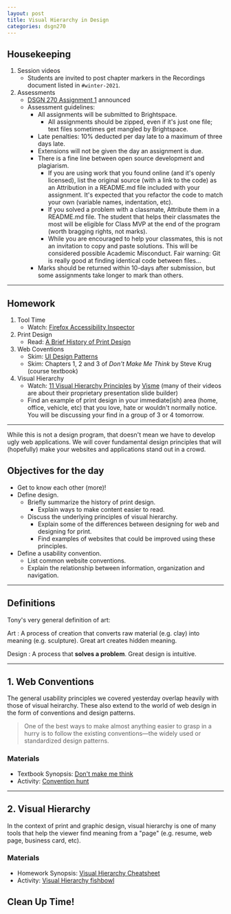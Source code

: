```yaml
---
layout: post
title: Visual Hierarchy in Design
categories: dsgn270
---
```

## Housekeeping
1. Session videos
    - Students are invited to post chapter markers in the Recordings document listed in `#winter-2021`.
2. Assessments
    - [DSGN 270 Assignment 1](https://github.com/sait-wbdv/assessments/blob/master/dsgn270/) announced
    - Assessment guidelines:
        - All assignments will be submitted to Brightspace.
            - All assignments should be zipped, even if it's just one file; text files sometimes get mangled by Brightspace.
        - Late penalties: 10% deducted per day late to a maximum of three days late.
        - Extensions will not be given the day an assignment is due.
        - There is a fine line between open source development and plagiarism.
            - If you are using work that you found online (and it's openly licensed), list the original source (with a link to the code) as an Attribution in a README.md file included with your assignment. It's expected that you refactor the code to match your own (variable names, indentation, etc).
            - If you solved a problem with a classmate, Attribute them in a README.md file. The student that helps their classmates the most will be eligible for Class MVP at the end of the program (worth bragging rights, not marks).
            - While you are encouraged to help your classmates, this is not an invitation to copy and paste solutions. This will be considered possible Academic Misconduct. Fair warning: Git is really good at finding identical code between files...
        - Marks should be returned within 10-days after submission, but some assignments take longer to mark than others.

---

## Homework
1. Tool Time
    - Watch: [Firefox Accessibility Inspector](https://youtu.be/7mqqgIxX_NU)
2. Print Design
    - Read: [A Brief History of Print Design](https://blog.123rf.com/history-print-design/)
3. Web Coventions
    - Skim: [UI Design Patterns](http://ui-patterns.com/patterns)
    - Skim: Chapters 1, 2 and 3 of _Don't Make Me Think_ by Steve Krug (course textbook)
4. Visual Hierarchy
    - Watch: [11 Visual Hierarchy Principles](https://youtu.be/ZXItTIjC0Wk) by [Visme](https://www.youtube.com/channel/UC2isRzoZisjBS6PaGWTDV0Q) (many of their videos are about their proprietary presentation slide builder)
    - Find an example of print design in your immediate(ish) area (home, office, vehicle, etc) that you love, hate or wouldn't normally notice. You will be discussing your find in a group of 3 or 4 tomorrow.

---

While this is not a design program, that doesn't mean we have to develop ugly web applications. We will cover fundamental design principles that will (hopefully) make your websites and applications stand out in a crowd.

## Objectives for the day
- Get to know each other (more)!
- Define design.
  - Briefly summarize the history of print design.
    - Explain ways to make content easier to read.
  - Discuss the underlying principles of visual hierarchy.
    - Explain some of the differences between designing for web and designing for print.
    - Find examples of websites that could be improved using these principles.
- Define a usability convention.
  - List common website conventions.
  - Explain the relationship between information, organization and navigation.

---

## Definitions
Tony's very general definition of art:

Art
: A process of creation that converts raw material (e.g. clay) into meaning (e.g. sculpture). Great art creates hidden meaning.

Design
: A process that **solves a problem**. Great design is intuitive.

---

## 1. Web Conventions
The general usability principles we covered yesterday overlap heavily with those of visual heirarchy. These also extend to the world of web design in the form of conventions and design patterns.

> One of the best ways to make almost anything easier to grasp in a hurry is to follow the existing conventions—the widely used or standardized design patterns.

### Materials
- Textbook Synopsis: [Don't make me think]({{site.baseurl}}/cheatsheets/web-conventions)
- Activity: [Convention hunt]({{site.baseurl}}/cheatsheets/web-conventions/#activities)

---

## 2. Visual Hierarchy
In the context of print and graphic design, visual hierarchy is one of many tools that help the viewer find meaning from a "page" (e.g. resume, web page, business card, etc).

### Materials
- Homework Synopsis: [Visual Hierarchy Cheatsheet]({{site.baseurl}}/cheatsheets/design/visual-hierarchy)
- Activity: [Visual Hierarchy fishbowl]({{site.baseurl}}/cheatsheets/design/visual-hierarchy/#activities)


## Clean Up Time!
